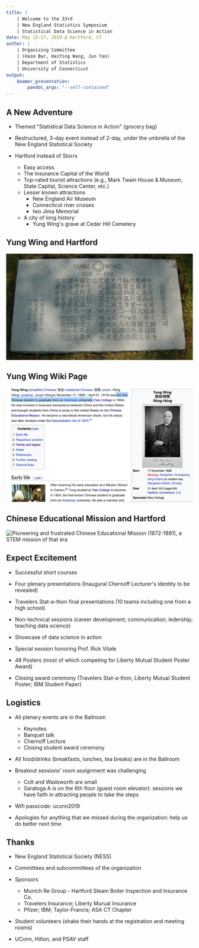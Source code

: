 ```yaml
---
title: |
    | Welcome to the 33rd 
    | New England Statistics Symposium
    | Statistical Data Science in Action
date: May 15-17, 2019 @ Hartford, CT
author: |
    | Organizing Committee 
    | (Haim Bar, HaiYing Wang, Jun Yan)
    | Department of Statistics
    | University of Connecticut
output: 
    beamer_presentation:
        pandoc_args: "--self-contained"
---
```



## A New Adventure

+ Themed "Statistical Data Science in Action" (grocery bag)

<!-- + 450 registrants compared to 250 two years ago at UConn -->

+ Restructured, 3-day event instead of 2-day, under the umbrella of
  the New England Statistical Society

+ Hartford instead of Storrs
    - Easy access
	- The Insurance Capital of the World
	- Top-rated tourist attractions (e.g., Mark Twain House & Museum, State Capital, Science Center, etc.)
	- Lesser known attractions
		+ New England Air Museum 
        + Connecticut river cruises
		+ Iwo Jima Memorial 
	- A city of long history 
		+ Yung Wing's grave at Ceder Hill Cemetery

## Yung Wing and Hartford

![Yung Wing's Tombstone in Cedar Hill Cemetery](yung-mem.jpg)

## Yung Wing Wiki Page

![First Chinese student to graduate from an American university](yung-wiki.png)

## Chinese Educational Mission and Hartford

![Pioneering and frustrated Chinese Educational Mission (1872-1881), a
STEM mission of that era](chinEdu.png)

## Expect Excitement

+ Successful short courses

+ Four plenary presentations (Inaugural Chernoff Lecturer's identity to be revealed)

+ Travelers Stat-a-thon final presentations (10 teams including one from a high school)

+ Non-technical sessions (career development; communication;
  ledership; teaching data science)

+ Showcase of data science in action

+ Special session honoring Prof. Rick Vitale

+ 48 Posters (most of which competing for Liberty Mutual Student Poster Award)

+ Closing award ceremony (Travelers Stat-a-thon, Liberty Mutual Student Poster; IBM Student Paper)

## Logistics

+ All plenary events are in the Ballroom
    - Keynotes
    - Banquet talk
    - Chernoff Lecture
    - Closing student award ceremony

+ All food/drinks (breakfasts, lunches, tea breaks) are in the Ballroom

+ Breakout sessions' room assignment was challenging
    - Colt and Wadsworth are small
	- Saratoga A is on the 6th floor (guest room elevator): sessions
      we have faith in attracting people to take the steps
+ Wifi passcode: uconn2019

+ Apologies for anything that we missed during the organization: help
  us do better next time
	

## Thanks

+ New England Statistical Society (NESS)

+ Committees and subcommittees of the organization

+ Sponsors
    - Munich Re Group - Hartford Steam Boiler Inspection and Insurance Co.
    - Travelers Insurance; Liberty Murual Insurance
    - Pfizer; IBM; Taylor-Francis; ASA CT Chapter

+ Student volunteers (shake their hands at the registration and
  meeting rooms)

+ UConn, Hilton, and PSAV staff
